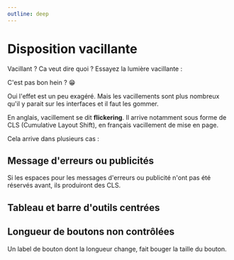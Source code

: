```yaml
---
outline: deep
---
```


<script setup lang="ts">
import LumiereVacillante from "./utils/LumiereVacillante.vue"
import FormulaireVacillant from "./utils/FormulaireVacillant.vue"
import TableauEtBarreOutils from "./utils/TableauEtBarreOutils.vue"

</script>

# Disposition vacillante

Vacillant ? Ca veut dire quoi ? Essayez la lumière vacillante :

<LumiereVacillante />

C'est pas bon hein ? 😁

Oui l'effet est un peu exagéré. Mais les vacillements sont plus nombreux qu'il y
parait sur les interfaces et il faut les gommer.

En anglais, vacillement se dit **flickering**. Il arrive notamment sous forme de
CLS (Cumulative Layout Shift), en français vacillement de mise en page.

Cela arrive dans plusieurs cas :

## Message d'erreurs ou publicités

Si les espaces pour les messages d'erreurs ou publicité n'ont pas été réservés
avant, ils produiront des CLS.

<FormulaireVacillant />

## Tableau et barre d'outils centrées

<TableauEtBarreOutils />

## Longueur de boutons non contrôlées

Un label de bouton dont la longueur change, fait bouger la taille du bouton.

<BoutonCLS />
